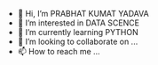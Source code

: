 - 👋 Hi, I’m PRABHAT KUMAT YADAVA
- 👀 I’m interested in DATA SCENCE
- 🌱 I’m currently learning PYTHON 
- 💞️ I’m looking to collaborate on ...
- 📫 How to reach me ...

<!---
PKYADAVA/PKYADAVA is a ✨ special ✨ repository because its `README.md` (this file) appears on your GitHub profile.
You can click the Preview link to take a look at your changes.
--->
